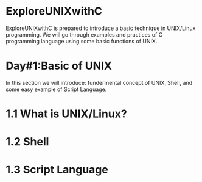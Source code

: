 # ExploreUNIXwithC
ExploreUNIXwithC is prepared to introduce a basic technique in UNIX/Linux programming. We will go through examples and practices of C programming language using some basic functions of UNIX.

# Day#1:Basic of UNIX
In this section we will introduce: fundermental concept of UNIX, Shell, and some easy example of Script Language.
# 1.1 What is UNIX/Linux?
# 1.2 Shell
# 1.3 Script Language
